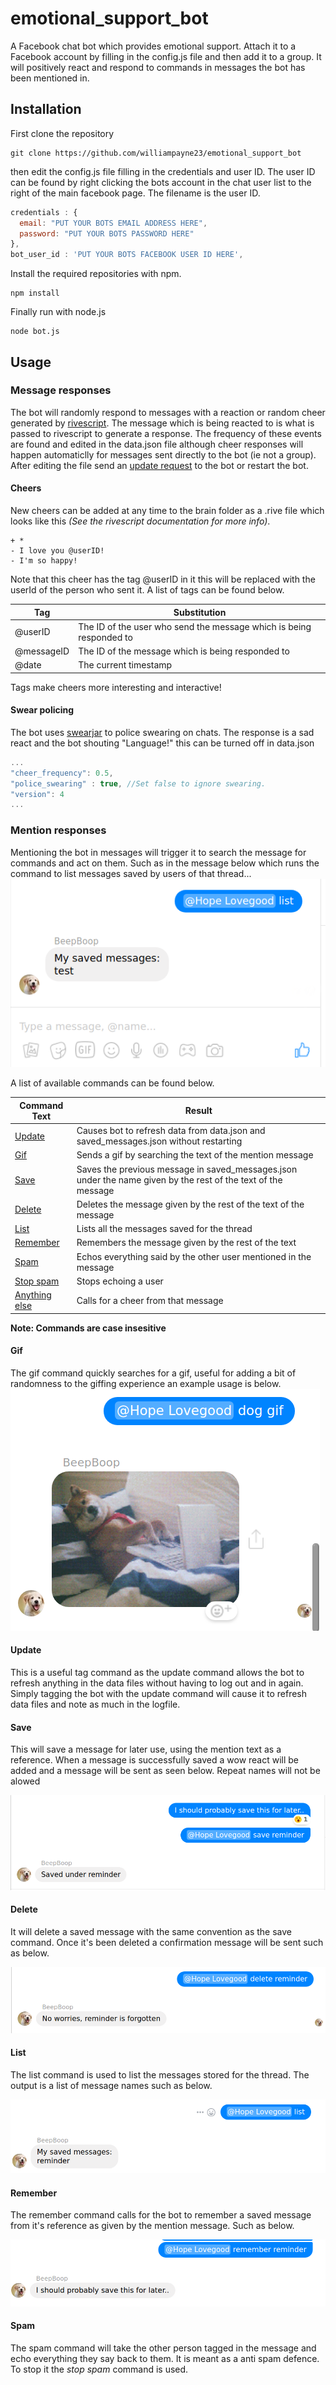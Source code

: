 # emotional_support_bot
A Facebook chat bot which provides emotional support. Attach it to a Facebook account by filling in the config.js file and then add it to a group. It will positively react and respond to commands in messages the bot has been mentioned in.

## Installation
First clone the repository
```
git clone https://github.com/williampayne23/emotional_support_bot
```
then edit the config.js file filling in the credentials and user ID. The user ID can be found by right clicking the bots account in the chat user list to the right of the main facebook page. The filename is the user ID.
```javascript
credentials : {
  email: "PUT YOUR BOTS EMAIL ADDRESS HERE",
  password: "PUT YOUR BOTS PASSWORD HERE"
},
bot_user_id : 'PUT YOUR BOTS FACEBOOK USER ID HERE',
```
Install the required repositories with npm.
```shell
npm install
```
Finally run with node.js
```shell
node bot.js
```
## Usage
### Message responses
The bot will randomly respond to messages with a reaction or random cheer generated by [rivescript](https://www.rivescript.com/docs/tutorial). The message which is being reacted to is what is passed to rivescript to generate a response.
The frequency of these events are found and edited in the data.json file although cheer responses will happen automaticlly for messages sent directly to the bot (ie not a group).
After editing the file send an [update request](#update) to the bot or restart the bot.
#### Cheers
New cheers can be added at any time to the brain folder as a .rive file which looks like this *(See the rivescript documentation for more info)*.
```rivescript
+ *
- I love you @userID!
- I'm so happy!
```
Note that this cheer has the tag @userID in it this will be replaced with the userId of the person who sent it. A list of tags can be found below.

|Tag        |Substitution        |
|-----------|--------------------|
|@userID    |The ID of the user who send the message which is being responded to|
|@messageID |The ID of the message which is being responded to|
|@date      |The current timestamp|

Tags make cheers more interesting and interactive!
#### Swear policing
The bot uses [swearjar](https://github.com/raymondjavaxx/swearjar-node) to police swearing on chats. The response is a sad react and the bot shouting "Language!" this can be turned off in data.json
```javascript
...
"cheer_frequency": 0.5,
"police_swearing" : true, //Set false to ignore swearing.
"version": 4
...
```

### Mention responses
Mentioning the bot in messages will trigger it to search the message for commands and act on them. Such as in the message below which runs the command to list messages saved by users of that thread... ![Image of the list command](/images/ListCommand.png)

A list of available commands can be found below.

|Command Text | Result          |
|-------------|-----------------|
|[Update](#update)|Causes bot to refresh data from data.json and saved_messages.json without restarting|
|[Gif](#gif)|Sends a gif by searching the text of the mention message|
|[Save](#save)|Saves the previous message in saved_messages.json under the name given by the rest of the text of the message|
|[Delete](#delete)|Deletes the message given by the rest of the text of the message|
|[List](#list)|Lists all the messages saved for the thread|
|[Remember](#remember)|Remembers the message given by the rest of the text|
|[Spam](#spam)|Echos everything said by the other user mentioned in the message|
|[Stop spam](#spam)|Stops echoing a user|
|[Anything else](#spam)|Calls for a cheer from that message|

**Note: Commands are case insesitive**
#### Gif
The gif command quickly searches for a gif, useful for adding a bit of randomness to the giffing experience an example usage is below. ![Image of the gif command](/images/gifCommand.png)

#### Update
This is a useful tag command as the update command allows the bot to refresh anything in the data files without having to log out and in again. Simply tagging the bot with the update command will cause it to refresh data files and note as much in the logfile.

#### Save
This will save a message for later use, using the mention text as a reference. When a message is successfully saved a wow react will be added and a message will be sent as seen below. Repeat names will not be alowed

![Image of the save command](/images/saveCommand.png)

#### Delete

It will delete a saved message with the same convention as the save command. Once it's been deleted a confirmation message will be sent such as below.

![Image of the delete command](/images/deleteCommand.png)

#### List

The list command is used to list the messages stored for the thread. The output is a list of message names such as below.

![Image of the list command](/images/listCommand.png)

#### Remember

The remember command calls for the bot to remember a saved message from it's reference as given by the mention message. Such as below.

![Image of the remember command](/images/rememberCommand.png)

#### Spam

The spam command will take the other person tagged in the message and echo everything they say back to them. It is meant as a anti spam defence. To stop it the *stop spam* command is used.

